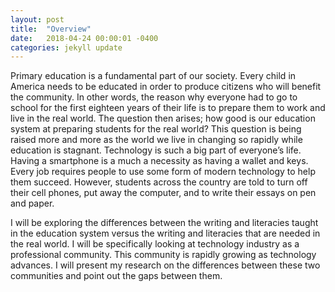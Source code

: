 ```yaml
---
layout: post
title:  "Overview"
date:   2018-04-24 00:00:01 -0400
categories: jekyll update
---
```

Primary education is a fundamental part of our society. Every child in America needs to be educated in order to produce citizens who will benefit the community. In other words, the reason why everyone had to go to school for the first eighteen years of their life is to prepare them to work and live in the real world. The question then arises; how good is our education system at preparing students for the real world? This question is being raised more and more as the world we live in changing so rapidly while education is stagnant. Technology is such a big part of everyone’s life. Having a smartphone is a much a necessity as having a wallet and keys. Every job requires people to use some form of modern technology to help them succeed. However, students across the country are told to turn off their cell phones, put away the computer, and to write their essays on pen and paper. 
	
I will be exploring the differences between the writing and literacies taught in the education system versus the writing and literacies that are needed in the real world. I will be specifically looking at technology industry as a professional community. This community is rapidly growing as technology advances. I will present my research on the differences between these two communities and point out the gaps between them. 